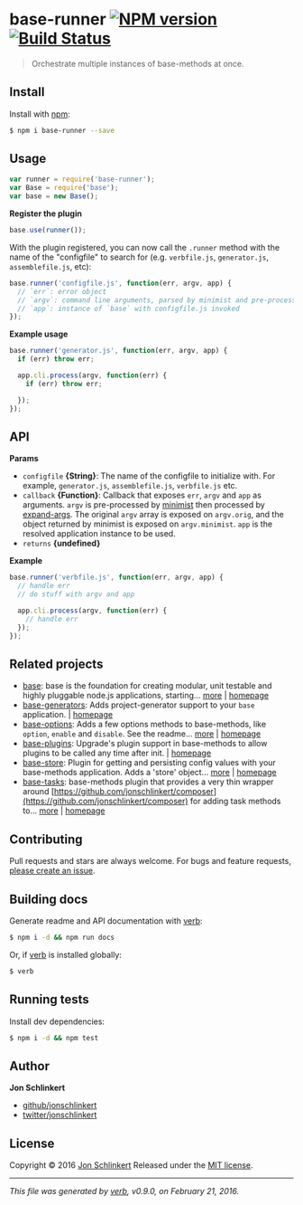 # base-runner [![NPM version](https://img.shields.io/npm/v/base-runner.svg)](https://www.npmjs.com/package/base-runner) [![Build Status](https://img.shields.io/travis/jonschlinkert/base-runner.svg)](https://travis-ci.org/jonschlinkert/base-runner)

> Orchestrate multiple instances of base-methods at once.

## Install

Install with [npm](https://www.npmjs.com/):

```sh
$ npm i base-runner --save
```

## Usage

```js
var runner = require('base-runner');
var Base = require('base');
var base = new Base();
```

**Register the plugin**

```js
base.use(runner());
```

With the plugin registered, you can now call the `.runner` method with the name of the "configfile" to search for (e.g. `verbfile.js`, `generator.js`, `assemblefile.js`, etc):

```js
base.runner('configfile.js', function(err, argv, app) {
  // `err`: error object
  // `argv`: command line arguments, parsed by minimist and pre-processed
  // `app`: instance of `base` with configfile.js invoked
});
```

**Example usage**

```js
base.runner('generator.js', function(err, argv, app) {
  if (err) throw err;

  app.cli.process(argv, function(err) {
    if (err) throw err;

  });
});
```

## API

**Params**

* `configfile` **{String}**: The name of the configfile to initialize with. For example, `generator.js`, `assemblefile.js`, `verbfile.js` etc.
* `callback` **{Function}**: Callback that exposes `err`, `argv` and `app` as arguments. `argv` is pre-processed by [minimist](https://github.com/substack/minimist) then processed by [expand-args](https://github.com/jonschlinkert/expand-args). The original `argv` array is exposed on `argv.orig`, and the object returned by minimist is exposed on `argv.minimist`. `app` is the resolved application instance to be used.
* `returns` **{undefined}**

**Example**

```js
base.runner('verbfile.js', function(err, argv, app) {
  // handle err
  // do stuff with argv and app

  app.cli.process(argv, function(err) {
    // handle err
  });
});
```

## Related projects

* [base](https://www.npmjs.com/package/base): base is the foundation for creating modular, unit testable and highly pluggable node.js applications, starting… [more](https://www.npmjs.com/package/base) | [homepage](https://github.com/node-base/base)
* [base-generators](https://www.npmjs.com/package/base-generators): Adds project-generator support to your `base` application. | [homepage](https://github.com/jonschlinkert/base-generators)
* [base-options](https://www.npmjs.com/package/base-options): Adds a few options methods to base-methods, like `option`, `enable` and `disable`. See the readme… [more](https://www.npmjs.com/package/base-options) | [homepage](https://github.com/jonschlinkert/base-options)
* [base-plugins](https://www.npmjs.com/package/base-plugins): Upgrade's plugin support in base-methods to allow plugins to be called any time after init. | [homepage](https://github.com/jonschlinkert/base-plugins)
* [base-store](https://www.npmjs.com/package/base-store): Plugin for getting and persisting config values with your base-methods application. Adds a 'store' object… [more](https://www.npmjs.com/package/base-store) | [homepage](https://github.com/jonschlinkert/base-store)
* [base-tasks](https://www.npmjs.com/package/base-tasks): base-methods plugin that provides a very thin wrapper around [https://github.com/jonschlinkert/composer](https://github.com/jonschlinkert/composer) for adding task methods to… [more](https://www.npmjs.com/package/base-tasks) | [homepage](https://github.com/jonschlinkert/base-tasks)

## Contributing

Pull requests and stars are always welcome. For bugs and feature requests, [please create an issue](https://github.com/jonschlinkert/base-runner/issues/new).

## Building docs

Generate readme and API documentation with [verb](https://github.com/verbose/verb):

```sh
$ npm i -d && npm run docs
```

Or, if [verb](https://github.com/verbose/verb) is installed globally:

```sh
$ verb
```

## Running tests

Install dev dependencies:

```sh
$ npm i -d && npm test
```

## Author

**Jon Schlinkert**

* [github/jonschlinkert](https://github.com/jonschlinkert)
* [twitter/jonschlinkert](http://twitter.com/jonschlinkert)

## License

Copyright © 2016 [Jon Schlinkert](https://github.com/jonschlinkert)
Released under the [MIT license](https://github.com/jonschlinkert/base-runner/blob/master/LICENSE).

***

_This file was generated by [verb](https://github.com/verbose/verb), v0.9.0, on February 21, 2016._